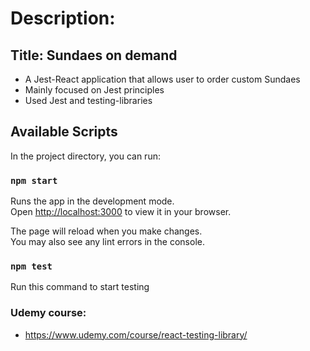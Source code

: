 # Description:
## Title: Sundaes on demand

- A Jest-React application that allows user to order custom Sundaes
- Mainly focused on Jest principles
- Used Jest and testing-libraries

## Available Scripts

In the project directory, you can run:

### `npm start`

Runs the app in the development mode.\
Open [http://localhost:3000](http://localhost:3000) to view it in your browser.

The page will reload when you make changes.\
You may also see any lint errors in the console.

### `npm test`
Run this command to start testing

### Udemy course:
- https://www.udemy.com/course/react-testing-library/

